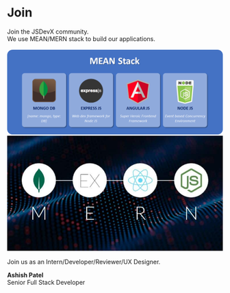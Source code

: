 # Join
Join the JSDevX community.\
We use MEAN/MERN stack to build our applications.\
\
![MEAN Stack : MongoDB, Express.js, Angular.js, Node.js](https://raw.githubusercontent.com/JSDevx/join/master/MEAN-image.png)
\
![MERN Stack : MongoDB, Express.js, React.js, Node.js](https://raw.githubusercontent.com/JSDevx/join/master/KB-MERN-Featured.jpeg)

Join us as an Intern/Developer/Reviewer/UX Designer.

**Ashish Patel** \
Senior Full Stack Developer
